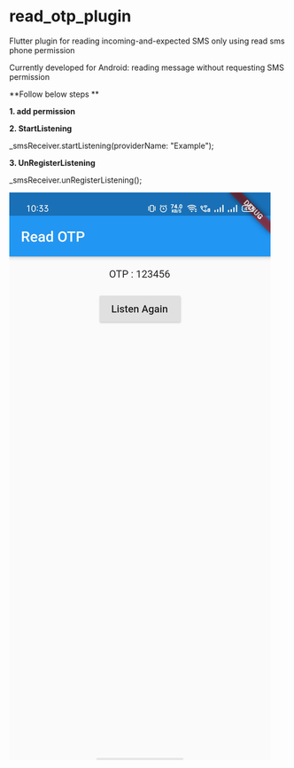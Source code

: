 # read_otp_plugin

Flutter plugin for reading incoming-and-expected SMS only using read sms phone permission

Currently developed for Android: reading message without requesting SMS permission

**Follow below steps **

**1. add permission**

 <uses-permission android:name="android.permission.RECEIVE_SMS" />
 <uses-permission android:name="android.permission.READ_SMS" />

**2. StartListening**

_smsReceiver.startListening(providerName: "Example");

**3. UnRegisterListening**

_smsReceiver.unRegisterListening();

![Read OTP](https://github.com/dineshpote26/flutter_read_otp/blob/master/screenshot/example2.jpeg)